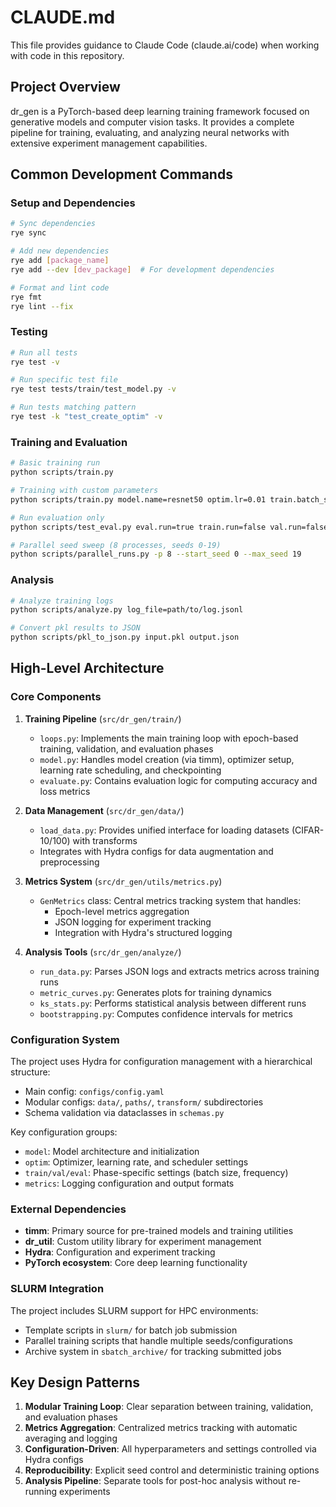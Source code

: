 # CLAUDE.md

This file provides guidance to Claude Code (claude.ai/code) when working with code in this repository.

## Project Overview

dr_gen is a PyTorch-based deep learning training framework focused on generative models and computer vision tasks. It provides a complete pipeline for training, evaluating, and analyzing neural networks with extensive experiment management capabilities.

## Common Development Commands

### Setup and Dependencies
```bash
# Sync dependencies
rye sync

# Add new dependencies
rye add [package_name]
rye add --dev [dev_package]  # For development dependencies

# Format and lint code
rye fmt
rye lint --fix
```

### Testing
```bash
# Run all tests
rye test -v

# Run specific test file
rye test tests/train/test_model.py -v

# Run tests matching pattern
rye test -k "test_create_optim" -v
```

### Training and Evaluation
```bash
# Basic training run
python scripts/train.py

# Training with custom parameters
python scripts/train.py model.name=resnet50 optim.lr=0.01 train.batch_size=128

# Run evaluation only
python scripts/test_eval.py eval.run=true train.run=false val.run=false

# Parallel seed sweep (8 processes, seeds 0-19)
python scripts/parallel_runs.py -p 8 --start_seed 0 --max_seed 19
```

### Analysis
```bash
# Analyze training logs
python scripts/analyze.py log_file=path/to/log.jsonl

# Convert pkl results to JSON
python scripts/pkl_to_json.py input.pkl output.json
```

## High-Level Architecture

### Core Components

1. **Training Pipeline** (`src/dr_gen/train/`)
   - `loops.py`: Implements the main training loop with epoch-based training, validation, and evaluation phases
   - `model.py`: Handles model creation (via timm), optimizer setup, learning rate scheduling, and checkpointing
   - `evaluate.py`: Contains evaluation logic for computing accuracy and loss metrics

2. **Data Management** (`src/dr_gen/data/`)
   - `load_data.py`: Provides unified interface for loading datasets (CIFAR-10/100) with transforms
   - Integrates with Hydra configs for data augmentation and preprocessing

3. **Metrics System** (`src/dr_gen/utils/metrics.py`)
   - `GenMetrics` class: Central metrics tracking system that handles:
     - Epoch-level metrics aggregation
     - JSON logging for experiment tracking
     - Integration with Hydra's structured logging

4. **Analysis Tools** (`src/dr_gen/analyze/`)
   - `run_data.py`: Parses JSON logs and extracts metrics across training runs
   - `metric_curves.py`: Generates plots for training dynamics
   - `ks_stats.py`: Performs statistical analysis between different runs
   - `bootstrapping.py`: Computes confidence intervals for metrics

### Configuration System

The project uses Hydra for configuration management with a hierarchical structure:
- Main config: `configs/config.yaml`
- Modular configs: `data/`, `paths/`, `transform/` subdirectories
- Schema validation via dataclasses in `schemas.py`

Key configuration groups:
- `model`: Model architecture and initialization
- `optim`: Optimizer, learning rate, and scheduler settings
- `train/val/eval`: Phase-specific settings (batch size, frequency)
- `metrics`: Logging configuration and output formats

### External Dependencies

- **timm**: Primary source for pre-trained models and training utilities
- **dr_util**: Custom utility library for experiment management
- **Hydra**: Configuration and experiment tracking
- **PyTorch ecosystem**: Core deep learning functionality

### SLURM Integration

The project includes SLURM support for HPC environments:
- Template scripts in `slurm/` for batch job submission
- Parallel training scripts that handle multiple seeds/configurations
- Archive system in `sbatch_archive/` for tracking submitted jobs

## Key Design Patterns

1. **Modular Training Loop**: Clear separation between training, validation, and evaluation phases
2. **Metrics Aggregation**: Centralized metrics tracking with automatic averaging and logging
3. **Configuration-Driven**: All hyperparameters and settings controlled via Hydra configs
4. **Reproducibility**: Explicit seed control and deterministic training options
5. **Analysis Pipeline**: Separate tools for post-hoc analysis without re-running experiments
